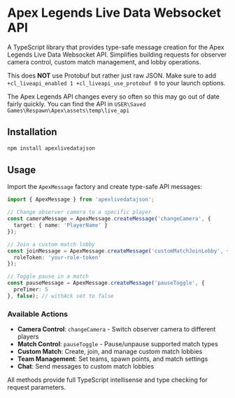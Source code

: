# Apex Legends Live Data Websocket API

A TypeScript library that provides type-safe message creation for the Apex Legends Live Data Websocket API. Simplifies building requests for observer camera control, custom match management, and lobby operations. 

This does **NOT** use Protobuf but rather just raw JSON. Make sure to add ``+cl_liveapi_enabled 1 +cl_liveapi_use_protobuf 0`` to your launch options.

The Apex Legends API changes every so often so this may go out of date fairly quickly. You can find the API in ``USER\Saved Games\Respawn\Apex\assets\temp\live_api``

## Installation

```bash
npm install apexlivedatajson
```

## Usage

Import the `ApexMessage` factory and create type-safe API messages:

```typescript
import { ApexMessage } from 'apexlivedatajson';

// Change observer camera to a specific player
const cameraMessage = ApexMessage.createMessage('changeCamera', {
  target: { name: 'PlayerName' }
});

// Join a custom match lobby
const joinMessage = ApexMessage.createMessage('customMatchJoinLobby', {
  roleToken: 'your-role-token'
});

// Toggle pause in a match
const pauseMessage = ApexMessage.createMessage('pauseToggle', {
  preTimer: 5
}, false); // withAck set to false
```

### Available Actions

- **Camera Control**: `changeCamera` - Switch observer camera to different players
- **Match Control**: `pauseToggle` - Pause/unpause supported match types
- **Custom Match**: Create, join, and manage custom match lobbies
- **Team Management**: Set teams, spawn points, and match settings
- **Chat**: Send messages to custom match lobbies

All methods provide full TypeScript intellisense and type checking for request parameters.
